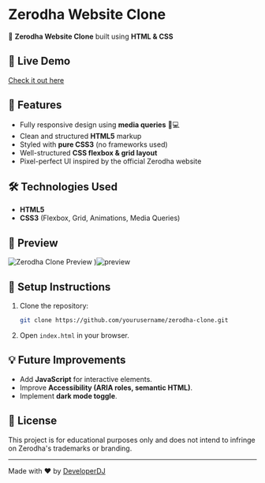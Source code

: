 # Zerodha Website Clone

🚀 **Zerodha Website Clone** built using **HTML & CSS**

## 🔗 Live Demo
[Check it out here](https://zerodha-website-developerdj.netlify.app/)

## 📌 Features
- Fully responsive design using **media queries** 📱💻
- Clean and structured **HTML5** markup
- Styled with **pure CSS3** (no frameworks used)
- Well-structured **CSS flexbox & grid layout**
- Pixel-perfect UI inspired by the official Zerodha website

## 🛠️ Technologies Used
- **HTML5**
- **CSS3** (Flexbox, Grid, Animations, Media Queries)

## 📸 Preview
![Zerodha Clone Preview]()
)![preview](https://github.com/user-attachments/assets/783ad9e6-5ca1-4858-b543-414a3098ba66)


## 🚀 Setup Instructions
1. Clone the repository:
   ```bash
   git clone https://github.com/yourusername/zerodha-clone.git
   ```
2. Open `index.html` in your browser.

## 💡 Future Improvements
- Add **JavaScript** for interactive elements.
- Improve **Accessibility (ARIA roles, semantic HTML)**.
- Implement **dark mode toggle**.

## 📜 License
This project is for educational purposes only and does not intend to infringe on Zerodha's trademarks or branding.

---
Made with ❤️ by [DeveloperDJ](https://github.com/developerDJcodes)
